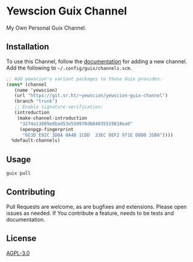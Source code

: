 # Yewscion Guix Channel

My Own Personal Guix Channel.

## Installation

To use this Channel, follow the [documentation][b] for adding a new
channel. Add the following to `~/.config/guix/channels.scm`.

```scheme
;; Add yewscion's variant packages to those Guix provides.
(cons* (channel
   (name 'yewscion)
   (url "https://git.sr.ht/~yewscion/yewscion-guix-channel")
   (branch "trunk")
   ;; Enable signature verification:
   (introduction
    (make-channel-introduction
     "3274a13809e8bad53e550970d684035519818ea0"
     (openpgp-fingerprint
      "6E3D E92C 3D0A 0A4D 1CDD  33EC 8EF2 971E D0D0 35B8"))))
  %default-channels)
```

## Usage

```bash
guix pull
```

## Contributing

Pull Requests are welcome, as are bugfixes and extensions. Please open
issues as needed. If You contribute a feature, needs to be tests and
documentation.

## License

[AGPL-3.0][c]

[a]: https://common-lisp.net/project/asdf/asdf.html#Configuring-ASDF-to-find-your-systems

[b]: https://guix.gnu.org/manual/en/html_node/Specifying-Additional-Channels.html

[c]: https://choosealicense.com/licenses/agpl-3.0/
